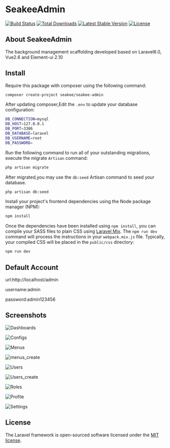 
<p><h1>SeakeeAdmin</h1></p>

<p>
<a href="https://travis-ci.org/seakee/seakee-admin"><img src="https://travis-ci.org/seakee/seakee-admin.svg?branch=master" alt="Build Status"></a>
<a href="https://packagist.org/packages/seakee/seakee-admin"><img src="https://poser.pugx.org/seakee/seakee-admin/d/total.svg" alt="Total Downloads"></a>
<a href="https://packagist.org/packages/seakee/seakee-admin"><img src="https://poser.pugx.org/seakee/seakee-admin/v/stable.svg" alt="Latest Stable Version"></a>
<a href="https://packagist.org/packages/seakee/seakee-admin"><img src="https://poser.pugx.org/seakee/seakee-admin/license.svg" alt="License"></a>
</p>

## About SeakeeAdmin

The background management scaffolding developed based on Laravel6.0, Vue2.6 and Element-ui 2.10

## Install

Require this package with composer using the following command:
```bash
composer create-project seakee/seakee-admin
```
After updating composer,Edit the `.env`  to update your database configuration:
```bash
DB_CONNECTION=mysql
DB_HOST=127.0.0.1
DB_PORT=3306
DB_DATABASE=laravel
DB_USERNAME=root
DB_PASSWORD=
```
Run the following command to run all of your outstanding migrations, execute the migrate `Artisan` command:
```bash
php artisan migrate
```
After migrated,you may use the `db:seed` Artisan command to seed your database.
```bash
php artisan db:seed
```
Install your project's frontend dependencies using the Node package manager (NPM):
```bash
npm install
```
Once the dependencies have been installed using `npm install`, you can compile your SASS files to plain CSS using [Laravel Mix](https://laravel.com/docs/6.x/mix#working-with-stylesheets). The `npm run dev` command will process the instructions in your `webpack.mix.js` file. Typically, your compiled CSS will be placed in the `public/css` directory:
```bash
npm run dev
```
## Default Account
url:http://localhost/admin

username:admin

password:admin123456

## Screenshots
<p><img src="screenshots/dashboards.png" alt="Dashboards"></p>
<p><img src="screenshots/configs.png" alt="Configs"></p>
<p><img src="screenshots/menus.png" alt="Menus"></p>
<p><img src="screenshots/menus_create.png" alt="menus_create"></p>
<p><img src="screenshots/users.png" alt="Users"></p>
<p><img src="screenshots/users_create.png" alt="Users_create"></p>
<p><img src="screenshots/roles.png" alt="Roles"></p>
<p><img src="screenshots/profile.png" alt="Profile"></p>
<p><img src="screenshots/settings.png" alt="Settings"></p>

## License

The Laravel framework is open-sourced software licensed under the [MIT license](https://opensource.org/licenses/MIT).
